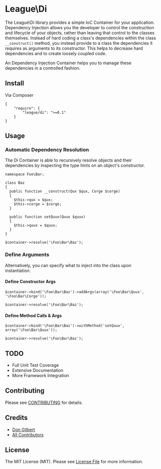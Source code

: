 # League\Di

The League\Di library provides a simple IoC Container for your application. Dependency Injection allows you the developer to control the construction and lifecycle of your objects, rather than leaving that control to the classes themselves. Instead of hard coding a class's dependencies within the class `__construct()` method, you instead provide to a class the dependencies it requires as arguments to its constructor. This helps to decrease hard dependencies and to create loosely coupled code.

An Dependency Injection Container helps you to manage these dependencies in a controlled fashion.

## Install

Via Composer

    {
        "require": {
            "league/di": ">=0.1"
        }
    }


## Usage

### Automatic Dependency Resolution

The Di Container is able to recursively resolve objects and their dependencies by inspecting the type hints on an object's constructor.

    namespace Foo\Bar;

    class Baz
    {
      public function __construct(Qux $qux, Corge $corge)
      {
        $this->qux = $qux;
        $this->corge = $corge;
      }

      public function setQuux(Quux $quux)
      {
        $this->quux = $quux;
      }
    }

    $container->resolve('\Foo\Bar\Baz');

### Define Arguments

Alternatively, you can specify what to inject into the class upon instantiation.

#### Define Constructor Args

    $container->bind('\Foo\Bar\Baz')->addArgs(array('\Foo\Bar\Quux', '\Foo\Bar\Corge'));

    $container->resolve('\Foo\Bar\Baz');

#### Define Method Calls & Args

    $container->bind('\Foo\Bar\Baz')->withMethod('setQuux', array('\Foo\Bar\Quux'));

    $container->resolve('\Foo\Bar\Baz');


## TODO

- Full Unit Test Coverage
- Extensive Documentation
- More Framework Integration


## Contributing

Please see [CONTRIBUTING](https://github.com/dongilbert/loep-di/blob/master/CONTRIBUTING.md) for details.


## Credits

- [Don Gilbert](https://github.com/dongilbert)
- [All Contributors](https://github.com/dongilbert/loep-di/contributors)


## License

The MIT License (MIT). Please see [License File](https://github.com/php-loep/statsd/blob/master/LICENSE) for more information.
